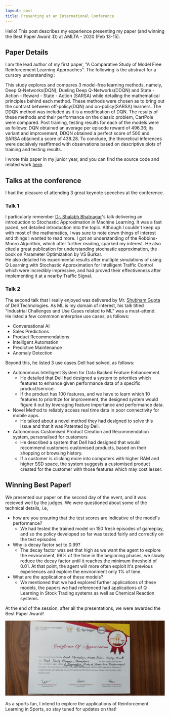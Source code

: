 ```yaml
---
layout: post
title: Presenting at an International Conference
---
```



Hello! This post describes my experience presenting my paper (and winning the Best Paper Award :D) at AMLTA - 2020 (Feb 13-15).


## Paper Details

I am the lead author of my first paper, "A Comparative Study of Model Free Reinforcement Learning Approaches". The following is the abstract for a cursory understanding :

<p class="abstract">This study explores and compares 3 model-free learning methods, namely, Deep Q-Networks(DQN), Dueling Deep Q-Networks(DDQN) and State - Action - Reward - State - Action (SARSA) while detailing the mathematical principles behind each method. These methods were chosen as to bring out the contrast between off-policy(DQN) and on-policy(SARSA) learners. The DDQN method was included as it is a modification of DQN. The results of these methods and their performance on the classic problem, CartPole were compared. Post training, testing results for each of the models were as follows: DQN obtained an average per episode reward of 496.36; its variant and improvement,
DDQN obtained a perfect score of 500 and SARSA obtained a score of 438.28. To conclude, the theoretical inferences were decisively reaffirmed with observations based on descriptive plots of training and testing results.</p>

I wrote this paper in my junior year, and you can find the source code and related work [here](https://github.com/anantmoudgalya/GamePlaying-RL).

## Talks at the conference

I had the pleasure of attending 3 great keynote speeches at the conference. <br/>

### Talk 1
I particularly remember [Dr. Shalabh Bhatnagar](https://www.csa.iisc.ac.in/~shalabh/index.html)'s talk delivering an introduction to Stochastic Approximation in Machine Learning. 
It was a fast paced, yet detailed introduction into the topic. Although I couldn't keep up with most of the mathematics, I was sure to note down things of interest and things I wanted to read more.
I got an understanding of the Robbins-Monro Algorithm, which after further reading, sparked my interest. He also cited a great publication for understanding stochastic approximation, the book on Parameter Optimization by VS Burkar. <br/>
He also detailed his experimental results after multiple simulations of using Q Learning with Stochastic Approximation for Intelligent Traffic Control which were incredibly impressive, and had proved their effectiveness after implementing it at a nearby Traffic Signal.

### Talk 2
The second talk that I really enjoyed was delivered by Mr. [Shubham Gupta](https://www.linkedin.com/in/iammastermac/) of Dell Technologies. As ML is my domain of interest, his talk titled "Industrial Challenges and Use Cases related to ML" was a must-attend. <br/>
He listed a few commmon enterprise use cases, as follows: 
* Conversational AI
* Sales Predictions
* Product Recommendations
* Intelligent Automation
* Predictive Maintenance
* Anomaly Detection

Beyond this, he listed 3 use cases Dell had solved, as follows:
* Autonomous Intelligent System for Data Backed Feature Enhancement.
    - He detailed that Dell had designed a system to priorities which features to enhance given performance data of a specific product/service.
    - If the product has 100 features, and we have to learn which 10 features to prioritize for improvement, the designed system would figure it out by leveraging feature importance and performance data.
* Novel Method to reliably access real time data in poor connectivity for mobile apps.
    - He talked about a novel method they had designed to solve this issue and that it was Patented by Dell.
* Autonomous Customised Product Creation and Recommendation system, personalised for customers
    - He described a system that Dell had designed that would recommend customers customised products, based on their shopping or browsing history.
    - If a customer is clicking more into computers with higher RAM and higher SSD space, the system suggests a customised product created for the customer with those features which may cost lesser.

## Winning Best Paper!

We presented our paper on the second day of the event, and it was recieved well by the judges. We were questioned about some of the technical details, i.e, 
* how are you ensuring that the test scores are indicative of the model's performance?
    - We had tested the trained model on 150 fresh episodes of gameplay, and so the policy developed so far was tested fairly and correctly on the test episodes.
* Why is decay factor set to 0.99?
    - The decay factor was set that high as we want the agent to explore the environment, 99% of the time in the beginning phases, we slowly reduce the decay factor until it reaches the minimum threshold of 0.01. At that point, the agent will more often exploit it's previous experiences and explore the environment only 1% of time.
* What are the applications of these models?
    - We mentioned that we had explored further applications of these models, the papers we had referenced had applications of Q Learning in Stock Trading systems as well as Chemical Reaction systems.

At the end of the session, after all the presentations, we were awarded the Best Paper Award!

![Best Paper Certificate](../images/BestPaperCert.jpg)

As a sports fan, I intend to explore the applications of Reinforcement Learning in Sports, so stay tuned for updates on that!